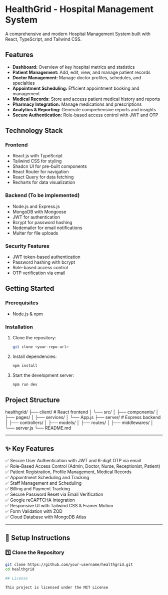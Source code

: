 
# HealthGrid - Hospital Management System

A comprehensive and modern Hospital Management System built with React, TypeScript, and Tailwind CSS.

## Features

- **Dashboard:** Overview of key hospital metrics and statistics
- **Patient Management:** Add, edit, view, and manage patient records
- **Doctor Management:** Manage doctor profiles, schedules, and specialties
- **Appointment Scheduling:** Efficient appointment booking and management
- **Medical Records:** Store and access patient medical history and reports
- **Pharmacy Integration:** Manage medications and prescriptions
- **Analytics & Reporting:** Generate comprehensive reports and insights
- **Secure Authentication:** Role-based access control with JWT and OTP

## Technology Stack

### Frontend
- React.js with TypeScript
- Tailwind CSS for styling
- Shadcn UI for pre-built components
- React Router for navigation
- React Query for data fetching
- Recharts for data visualization

### Backend (To be implemented)
- Node.js and Express.js
- MongoDB with Mongoose
- JWT for authentication
- Bcrypt for password hashing
- Nodemailer for email notifications
- Multer for file uploads

### Security Features
- JWT token-based authentication
- Password hashing with bcrypt
- Role-based access control
- OTP verification via email

## Getting Started

### Prerequisites
- Node.js & npm

### Installation

1. Clone the repository:
   ```sh
   git clone <your-repo-url>
   ```

2. Install dependencies:
   ```sh
   npm install
   ```

3. Start the development server:
   ```sh
   npm run dev
   ```

## Project Structure

healthgrid/
├── client/ # React frontend
│ └── src/
│ ├── components/
│ ├── pages/
│ ├── services/
│ └── App.js
├── server/ # Express backend
│ ├── controllers/
│ ├── models/
│ ├── routes/
│ ├── middlewares/
│ └── server.js
└── README.md

---

## ✨ Key Features

✅ Secure User Authentication with JWT and 6-digit OTP via email  
✅ Role-Based Access Control (Admin, Doctor, Nurse, Receptionist, Patient)  
✅ Patient Registration, Profile Management, Medical Records  
✅ Appointment Scheduling and Tracking  
✅ Staff Management and Scheduling  
✅ Billing and Payment Tracking  
✅ Secure Password Reset via Email Verification  
✅ Google reCAPTCHA Integration  
✅ Responsive UI with Tailwind CSS & Framer Motion  
✅ Form Validation with ZOD  
✅ Cloud Database with MongoDB Atlas

---

## 🔑 Setup Instructions

### 1️⃣ Clone the Repository

```bash
git clone https://github.com/your-username/healthgrid.git
cd healthgrid

## License

This project is licensed under the MIT License
